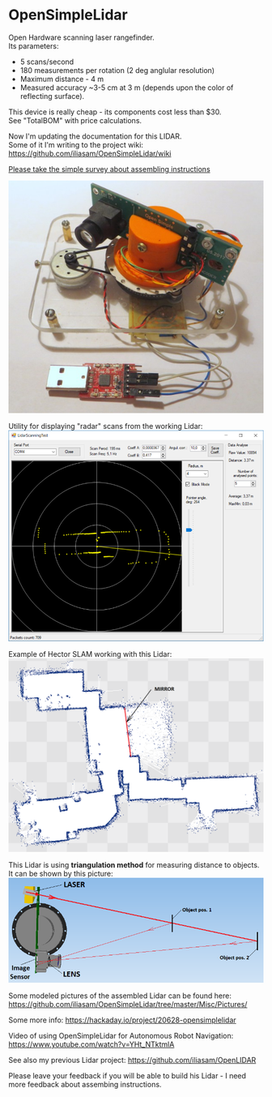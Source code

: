 # OpenSimpleLidar
Open Hardware scanning laser rangefinder.  
Its parameters:  
* 5 scans/second
* 180 measurements per rotation (2 deg anglular resolution)
* Maximum distance - 4 m
* Measured accuracy ~3-5 cm at 3 m (depends upon the color of reflecting surface).

This device is really cheap - its components cost less than $30.  
See "TotalBOM" with price calculations.  
  
Now I'm updating the documentation for this LIDAR.  
Some of it I'm writing to the project wiki: https://github.com/iliasam/OpenSimpleLidar/wiki  

[Please take the simple survey about assembling instructions](https://docs.google.com/forms/d/127PN3ydydF8poReQAPeC-vXDqIst-CIAj8u08tnh1lM)  
  
![Alt text](Misc/Photo_of_LIDAR1.jpg?raw=true "Image")
  
Utility for displaying "radar" scans from the working Lidar:  
![Alt text](/PC_utility/LidarScanningTest/scanning_screenshot.png?raw=true "Image")  

Example of Hector SLAM working with this Lidar:  
![Alt text](Misc/hector_slam_map_test1.png?raw=true "Image")

This Lidar is using **triangulation method** for measuring distance to objects. It can be shown by this picture:  
![Alt text](Misc/optics1.png?raw=true "Image")

Some modeled pictures of the assembled Lidar can be found here: https://github.com/iliasam/OpenSimpleLidar/tree/master/Misc/Pictures/  

Some more info: https://hackaday.io/project/20628-opensimplelidar  

Video of using OpenSimpleLidar for Autonomous Robot Navigation:  
https://www.youtube.com/watch?v=YHt_NTktmlA

See also my previous Lidar project: https://github.com/iliasam/OpenLIDAR

Please leave your feedback if you will be able to build his Lidar - I need more feedback about assembing instructions.
